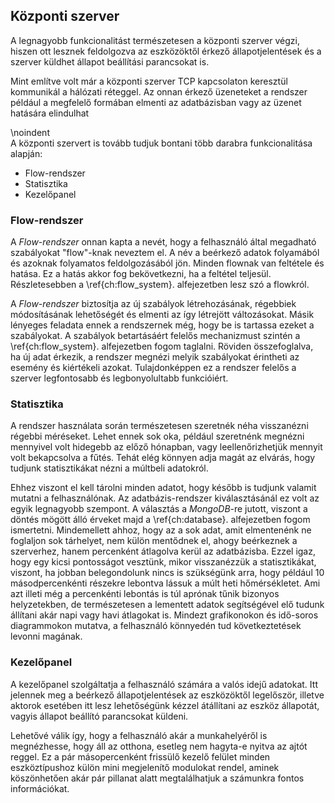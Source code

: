 ## Központi szerver
A legnagyobb funkcionalitást természetesen a központi szerver végzi, hiszen ott
lesznek feldolgozva az eszközöktől érkező állapotjelentések és a szerver küldhet
állapot beállítási parancsokat is.

Mint említve volt már a központi szerver TCP kapcsolaton keresztül kommunikál a
hálózati réteggel. Az onnan érkező üzeneteket a rendszer például a megfelelő
formában elmenti az adatbázisban vagy az üzenet hatására elindulhat

\noindent  
A központi szervert is tovább tudjuk bontani több darabra funkcionalitása alapján:

- Flow-rendszer
- Statisztika
- Kezelőpanel

### Flow-rendszer
A *Flow-rendszer* onnan kapta a nevét, hogy a felhasználó által megadható szabályokat
"flow"-knak neveztem el. A név a beérkező adatok folyamából és azoknak folyamatos
feldolgozásából jön. Minden flownak van feltétele és hatása. Ez a hatás akkor fog
bekövetkezni, ha a feltétel teljesül. Részletesebben a \ref{ch:flow_system}.
alfejezetben lesz szó a flowkról.

A *Flow-rendszer* biztosítja az új szabályok létrehozásának, régebbiek módosításának
lehetőségét és elmenti az így létrejött változásokat. Másik lényeges feladata ennek
a rendszernek még, hogy be is tartassa ezeket a szabályokat. A szabályok betartásáért
felelős mechanizmust szintén a \ref{ch:flow_system}. alfejezetben fogom taglalni.
Röviden összefoglalva, ha új adat érkezik, a rendszer megnézi melyik szabályokat
érintheti az esemény és kiértékeli azokat. Tulajdonképpen ez a rendszer felelős
a szerver legfontosabb és legbonyolultabb funkcióiért.

### Statisztika
A rendszer használata során természetesen szeretnék néha visszanézni régebbi
méréseket. Lehet ennek sok oka, például szeretnénk megnézni mennyivel volt hidegebb
az előző hónapban, vagy leellenőrizhetjük mennyit volt bekapcsolva a fűtés. Tehát
elég könnyen adja magát az elvárás, hogy tudjunk statisztikákat nézni a múltbeli adatokról.

Ehhez viszont el kell tárolni minden adatot, hogy később is tudjunk valamit mutatni
a felhasználónak. Az adatbázis-rendszer kiválasztásánál ez volt az egyik legnagyobb
szempont. A választás a  *MongoDB*-re jutott, viszont a döntés mögött álló érveket majd
a \ref{ch:database}. alfejezetben fogom ismertetni. Mindemellett ahhoz, hogy az a
sok adat, amit elmentenénk ne foglaljon sok tárhelyet, nem külön mentődnek el, ahogy
beérkeznek a szerverhez, hanem percenként átlagolva kerül az adatbázisba. Ezzel
igaz, hogy egy kicsi pontosságot vesztünk, mikor visszanézzük a statisztikákat,
viszont, ha jobban belegondolunk nincs is szükségünk arra, hogy például 10 másodpercenkénti
részekre lebontva lássuk a múlt heti hőmérsékletet. Ami azt illeti még a percenkénti
lebontás is túl aprónak tűnik bizonyos helyzetekben, de természetesen a lementett
adatok segítségével elő tudunk állítani akár napi vagy havi átlagokat is.
Mindezt grafikonokon és idő-soros diagrammokon mutatva, a felhasználó könnyedén tud
következtetések levonni magának.

### Kezelőpanel
A kezelőpanel szolgáltatja a felhasználó számára a valós idejű adatokat. Itt jelennek
meg a beérkező állapotjelentések az eszközöktől legelőször, illetve aktorok esetében
itt lesz lehetőségünk kézzel átállítani az eszköz állapotát, vagyis állapot beállító
parancsokat küldeni.

Lehetővé válik így, hogy a felhasználó akár a munkahelyéről is megnézhesse, hogy
áll az otthona, esetleg nem hagyta-e nyitva az ajtót reggel. Ez a pár másopercenként
frissülő kezelő felület minden eszköztípushoz külön mini megjelenítő modulokat
rendel, aminek köszönhetően akár pár pillanat alatt megtalálhatjuk a számunkra
fontos információkat.

